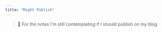 ```yaml
---
title: "Might Publish"
---
```


> 🤔 For the notes I'm still contemplating if I should publish on my blog